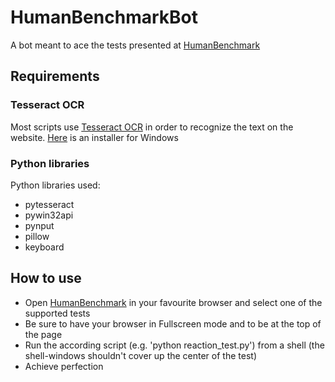 # HumanBenchmarkBot

A bot meant to ace the tests presented at [HumanBenchmark](https://www.humanbenchmark.com/)

## Requirements

### Tesseract OCR
Most scripts use [Tesseract OCR](https://github.com/tesseract-ocr/tesseract) in order to recognize the text on the website. [Here](https://digi.bib.uni-mannheim.de/tesseract/tesseract-ocr-w64-setup-v4.1.0-bibtag19.exe) is an installer for Windows

### Python libraries

Python libraries used:
* pytesseract
* pywin32api
* pynput
* pillow
* keyboard

## How to use

* Open [HumanBenchmark](https://www.humanbenchmark.com/) in your favourite browser and select one of the supported tests
* Be sure to have your browser in Fullscreen mode and to be at the top of the page
* Run the according script (e.g. 'python reaction_test.py') from a shell (the shell-windows shouldn't cover up the center of the test)
* Achieve perfection